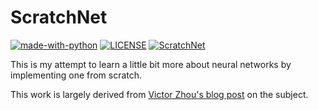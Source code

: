 # ScratchNet

[![made-with-python](https://img.shields.io/badge/made%20with-python3-blue.svg)](https://www.python.org/)
[![LICENSE](https://img.shields.io/badge/license-MIT-lightgrey.svg)](https://github.com/HadrienG/taxadb)
[![ScratchNet](https://github.com/Gr1m3y/scratchnet/actions/workflows/python-app.yml/badge.svg)](https://github.com/Gr1m3y/scratchnet/actions/workflows/python-app.yml)

This is my attempt to learn a little bit more about neural networks by implementing one from scratch. 

This work is largely derived from [Victor Zhou's blog post](https://victorzhou.com/blog/intro-to-neural-networks/) on the subject.
